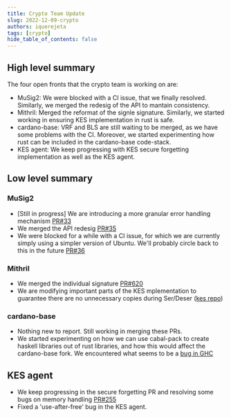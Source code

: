 ```yaml
---
title: Crypto Team Update
slug: 2022-12-09-crypto
authors: iquerejeta
tags: [crypto]
hide_table_of_contents: false
---
```


## High level summary
The four open fronts that the crypto team is working on are:
* MuSig2: We were blocked with a CI issue, that we finally resolved. Similarly, we merged the redesig of the API to mantain consistency. 
* Mithril: Merged the reformat of the signle signature. Similarly, we started working in ensuring KES implementation in rust is safe. 
* cardano-base: VRF and BLS are still waiting to be merged, as we have some problems with the CI. Moreover, we started experimenting how rust can be included in the cardano-base code-stack. 
* KES agent: We keep progressing with KES secure forgetting implementation as well as the KES agent.

## Low level summary
### MuSig2
* [Still in progress] We are introducing a more granular error handling mechanism [PR#33](https://github.com/input-output-hk/musig2/pull/33)
* We merged the API redesig [PR#35](https://github.com/input-output-hk/musig2/pull/35)
* We were blocked for a while with a CI issue, for which we are currently simply using a simpler version of Ubuntu. We'll probably circle back to this in the future [PR#36](https://github.com/input-output-hk/musig2/pull/36)

### Mithril
* We merged the individual signature [PR#620](https://github.com/input-output-hk/mithril/pull/620)
* We are modifying important parts of the KES mplementation to guarantee there are no unnecessary copies during Ser/Deser ([kes repo](https://github.com/input-output-hk/kes/commits/master)) 

### cardano-base
* Nothing new to report. Still working in merging these PRs. 
* We started experimenting on how we can use cabal-pack to create haskell libraries out of rust libraries, and how this would affect the cardano-base fork. We encountered what seems to be a [bug in GHC](https://gitlab.haskell.org/ghc/ghc/-/issues/22564)

## KES agent
* We keep progressing in the secure forgetting PR and resolving some bugs on memory handling [PR#255](https://github.com/input-output-hk/cardano-base/pull/255)
* Fixed a 'use-after-free' bug in the KES agent. 
